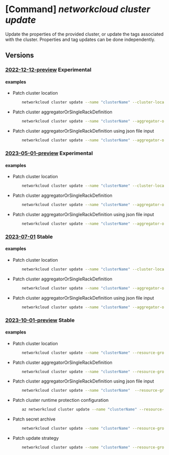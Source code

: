 # [Command] _networkcloud cluster update_

Update the properties of the provided cluster, or update the tags associated with the cluster. Properties and tag updates can be done independently.

## Versions

### [2022-12-12-preview](/Resources/mgmt-plane/L3N1YnNjcmlwdGlvbnMve30vcmVzb3VyY2Vncm91cHMve30vcHJvdmlkZXJzL21pY3Jvc29mdC5uZXR3b3JrY2xvdWQvY2x1c3RlcnMve30=/2022-12-12-preview.xml) **Experimental**

<!-- mgmt-plane /subscriptions/{}/resourcegroups/{}/providers/microsoft.networkcloud/clusters/{} 2022-12-12-preview -->

#### examples

- Patch cluster location
    ```bash
        networkcloud cluster update --name "clusterName" --cluster-location "Foo Street, 3rd Floor, row 9" --tags key1="myvalue1" key2="myvalue2" --resource-group "resourceGroupName"
    ```

- Patch cluster aggregatorOrSingleRackDefinition
    ```bash
        networkcloud cluster update --name "clusterName" --aggregator-or-single-rack-definition "{\"networkRackId\":\"/subscriptions/subscriptionId/resourceGroups/rgName/providers/Microsoft.Network/virtualNetworks/cmName/subnets/ClusterManagerSubnet\",\"rackSkuId\":\"/subscriptions/subscriptionId/providers/Microsoft.NetworkCloud/rackSkus/VLab_Single_DellR750_8C2M_x70r3_9\",\"rackSerialNumber\":\"b99m99r1\",\"rackLocation\":\"b99m99r1\",\"availabilityZone\":\"1\",\"storageApplianceConfigurationData\":[{\"rackSlot\":1,\"adminCredentials\":{\"username\":\"admin\",\"password\":\"admin\"},\"storageApplianceName\":\"name\",\"serialNumber\":\"serial\"}],\"bareMetalMachineConfigurationData\":[{\"bmcCredentials\":{\"password\":\"bmcPassword\",\"username\":\"root\"},\"bmcMacAddress\":\"AA:BB:CC:DD:E7:08\",\"bootMacAddress\":\"AA:BB:CC:F8:71:2E\",\"machineName\":\"lab00r750wkr1\",\"rackSlot\":2,\"serialNumber\":\"5HS7PK3\"},{\"bmcCredentials\":{\"password\":\"bmcPassword\",\"username\":\"root\"},\"bmcMacAddress\":\"AA:BB:CC:FD:DC:76\",\"bootMacAddress\":\"AA:BB:CC:F8:50:CA\",\"machineName\":\"lab00r750wkr8\",\"rackSlot\":11,\"serialNumber\":\"9M56PK3\"}]}"  --compute-deployment-threshold type="PercentSuccess" grouping="PerCluster" value=90 --tags key1="myvalue1" key2="myvalue2" --resource-group "resourceGroupName"
    ```

- Patch cluster aggregatorOrSingleRackDefinition using json file input
    ```bash
        networkcloud cluster update --name "clusterName" --aggregator-or-single-rack-definition ./aggregator-or-single-rack-definition.json --compute-deployment-threshold type="PercentSuccess" grouping="PerCluster" value=90 --tags key1="myvalue1" key2="myvalue2" --resource-group "resourceGroupName"
    ```

### [2023-05-01-preview](/Resources/mgmt-plane/L3N1YnNjcmlwdGlvbnMve30vcmVzb3VyY2Vncm91cHMve30vcHJvdmlkZXJzL21pY3Jvc29mdC5uZXR3b3JrY2xvdWQvY2x1c3RlcnMve30=/2023-05-01-preview.xml) **Experimental**

<!-- mgmt-plane /subscriptions/{}/resourcegroups/{}/providers/microsoft.networkcloud/clusters/{} 2023-05-01-preview -->

#### examples

- Patch cluster location
    ```bash
        networkcloud cluster update --name "clusterName" --cluster-location "Foo Street, 3rd Floor, row 9" --tags key1="myvalue1" key2="myvalue2" --resource-group "resourceGroupName"
    ```

- Patch cluster aggregatorOrSingleRackDefinition
    ```bash
        networkcloud cluster update --name "clusterName" --aggregator-or-single-rack-definition "{networkRackId:'/subscriptions/subscriptionId/resourceGroups/rgName/providers/Microsoft.Network/virtualNetworks/cmName/subnets/ClusterManagerSubnet',rackSkuId:'/subscriptions/subscriptionId/providers/Microsoft.NetworkCloud/rackSkus/VLab_Single_DellR750_8C2M_x70r3_9',rackSerialNumber:b99m99r1,rackLocation:b99m99r1,availabilityZone:1,storageApplianceConfigurationData:[{rackSlot:1,adminCredentials:{username:'adminuser',password:'password'},storageApplianceName:name,serialNumber:serial}],bareMetalMachineConfigurationData:[{bmcCredentials:{password:'bmcPassword',username:'root'},bmcMacAddress:'AA:BB:CC:DD:E7:08',bootMacAddress:'AA:BB:CC:F8:71:2E',machineName:lab00r750wkr1,rackSlot:2,serialNumber:5HS7PK3},{bmcCredentials:{password:'bmcPassword',username:'root'},bmcMacAddress:'AA:BB:CC:FD:DC:76',bootMacAddress:'AA:BB:CC:F8:50:CA',machineName:lab00r750wkr8,rackSlot:11,serialNumber:9M56PK3}]}" --compute-deployment-threshold type="PercentSuccess" grouping="PerCluster" value=90 --tags key1="myvalue1" key2="myvalue2" --resource-group "resourceGroupName
    ```

- Patch cluster aggregatorOrSingleRackDefinition using json file input
    ```bash
        networkcloud cluster update --name "clusterName" --aggregator-or-single-rack-definition ./aggregator-or-single-rack-definition.json --compute-deployment-threshold type="PercentSuccess" grouping="PerCluster" value=90 --tags key1="myvalue1" key2="myvalue2" --resource-group "resourceGroupName"
    ```

### [2023-07-01](/Resources/mgmt-plane/L3N1YnNjcmlwdGlvbnMve30vcmVzb3VyY2Vncm91cHMve30vcHJvdmlkZXJzL21pY3Jvc29mdC5uZXR3b3JrY2xvdWQvY2x1c3RlcnMve30=/2023-07-01.xml) **Stable**

<!-- mgmt-plane /subscriptions/{}/resourcegroups/{}/providers/microsoft.networkcloud/clusters/{} 2023-07-01 -->

#### examples

- Patch cluster location
    ```bash
        networkcloud cluster update --name "clusterName" --cluster-location "Foo Street, 3rd Floor, row 9" --tags key1="myvalue1" key2="myvalue2" --resource-group "resourceGroupName"
    ```

- Patch cluster aggregatorOrSingleRackDefinition
    ```bash
        networkcloud cluster update --name "clusterName" --aggregator-or-single-rack-definition "{networkRackId:'/subscriptions/subscriptionId/resourceGroups/rgName/providers/Microsoft.Network/virtualNetworks/cmName/subnets/ClusterManagerSubnet',rackSkuId:'/subscriptions/subscriptionId/providers/Microsoft.NetworkCloud/rackSkus/VLab_Single_DellR750_8C2M_x70r3_9',rackSerialNumber:b99m99r1,rackLocation:b99m99r1,availabilityZone:1,storageApplianceConfigurationData:[{rackSlot:1,adminCredentials:{username:'adminuser',password:'password'},storageApplianceName:name,serialNumber:serial}],bareMetalMachineConfigurationData:[{bmcCredentials:{password:'bmcPassword',username:'root'},bmcMacAddress:'AA:BB:CC:DD:E7:08',bootMacAddress:'AA:BB:CC:F8:71:2E',machineName:lab00r750wkr1,rackSlot:2,serialNumber:5HS7PK3},{bmcCredentials:{password:'bmcPassword',username:'root'},bmcMacAddress:'AA:BB:CC:FD:DC:76',bootMacAddress:'AA:BB:CC:F8:50:CA',machineName:lab00r750wkr8,rackSlot:11,serialNumber:9M56PK3}]}" --compute-deployment-threshold type="PercentSuccess" grouping="PerCluster" value=90 --tags key1="myvalue1" key2="myvalue2" --resource-group "resourceGroupName
    ```

- Patch cluster aggregatorOrSingleRackDefinition using json file input
    ```bash
        networkcloud cluster update --name "clusterName" --aggregator-or-single-rack-definition ./aggregator-or-single-rack-definition.json --compute-deployment-threshold type="PercentSuccess" grouping="PerCluster" value=90 --tags key1="myvalue1" key2="myvalue2" --resource-group "resourceGroupName"
    ```

### [2023-10-01-preview](/Resources/mgmt-plane/L3N1YnNjcmlwdGlvbnMve30vcmVzb3VyY2Vncm91cHMve30vcHJvdmlkZXJzL21pY3Jvc29mdC5uZXR3b3JrY2xvdWQvY2x1c3RlcnMve30=/2023-10-01-preview.xml) **Stable**

<!-- mgmt-plane /subscriptions/{}/resourcegroups/{}/providers/microsoft.networkcloud/clusters/{} 2023-10-01-preview -->

#### examples

- Patch cluster location
    ```bash
        networkcloud cluster update --name "clusterName" --resource-group "resourceGroupName" --cluster-location "Foo Street, 3rd Floor, row 9" --tags key1="myvalue1" key2="myvalue2"
    ```

- Patch cluster aggregatorOrSingleRackDefinition
    ```bash
        networkcloud cluster update --name "clusterName" --resource-group "resourceGroupName --aggregator-or-single-rack-definition "{networkRackId:'/subscriptions/subscriptionId/resourceGroups/rgName/providers/Microsoft.Network/virtualNetworks/cmName/subnets/ClusterManagerSubnet',rackSkuId:'/subscriptions/subscriptionId/providers/Microsoft.NetworkCloud/rackSkus/VLab_Single_DellR750_8C2M_x70r3_9',rackSerialNumber:b99m99r1,rackLocation:b99m99r1,availabilityZone:1,storageApplianceConfigurationData:[{rackSlot:1,adminCredentials:{username:'adminuser',password:'password'},storageApplianceName:name,serialNumber:serial}],bareMetalMachineConfigurationData:[{bmcCredentials:{password:'bmcPassword',username:'root'},bmcMacAddress:'AA:BB:CC:DD:E7:08',bootMacAddress:'AA:BB:CC:F8:71:2E',machineName:lab00r750wkr1,rackSlot:2,serialNumber:5HS7PK3},{bmcCredentials:{password:'bmcPassword',username:'root'},bmcMacAddress:'AA:BB:CC:FD:DC:76',bootMacAddress:'AA:BB:CC:F8:50:CA',machineName:lab00r750wkr8,rackSlot:11,serialNumber:9M56PK3}]}" --compute-deployment-threshold type="PercentSuccess" grouping="PerCluster" value=90 --tags key1="myvalue1" key2="myvalue2"
    ```

- Patch cluster aggregatorOrSingleRackDefinition using json file input
    ```bash
        networkcloud cluster update --name "clusterName"  --resource-group "resourceGroupName" --aggregator-or-single-rack-definition ./aggregator-or-single-rack-definition.json --compute-deployment-threshold type="PercentSuccess" grouping="PerCluster" value=90 --tags key1="myvalue1" key2="myvalue2"
    ```

- Patch cluster runtime protection configuration
    ```bash
        az networkcloud cluster update --name "clusterName" --resource-group "resourceGroupName" --runtime-protection-config enforcement-level="OnDemand"
    ```

- Patch secret archive
    ```bash
        networkcloud cluster update --name "clusterName" --resource-group "resourceGroupName" --secret-archive use-key-vault=True key-vault-id="/subscriptions/subscriptionId/resourceGroups/resourceGroupName/providers/Microsoft.KeyVault/vaults/keyVaultName"
    ```

- Patch update strategy
    ```bash
        networkcloud cluster update --name "clusterName" --resource-group "resourceGroupName" --update-strategy strategy-type="Rack" threshold-type="CountSuccess" threshold-value=4 max-unavailable=4 wait-time-minutes=10
    ```
